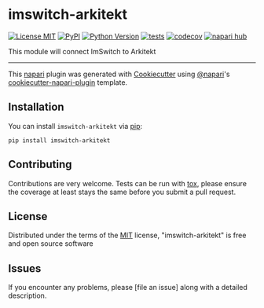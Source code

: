 # imswitch-arkitekt

[![License MIT](https://img.shields.io/pypi/l/imswitch-arkitekt.svg?color=green)](https://github.com/beniroquai/imswitch-arkitekt/raw/main/LICENSE)
[![PyPI](https://img.shields.io/pypi/v/imswitch-arkitekt.svg?color=green)](https://pypi.org/project/imswitch-arkitekt)
[![Python Version](https://img.shields.io/pypi/pyversions/imswitch-arkitekt.svg?color=green)](https://python.org)
[![tests](https://github.com/beniroquai/imswitch-arkitekt/workflows/tests/badge.svg)](https://github.com/beniroquai/imswitch-arkitekt/actions)
[![codecov](https://codecov.io/gh/beniroquai/imswitch-arkitekt/branch/main/graph/badge.svg)](https://codecov.io/gh/beniroquai/imswitch-arkitekt)
[![napari hub](https://img.shields.io/endpoint?url=https://api.napari-hub.org/shields/imswitch-arkitekt)](https://napari-hub.org/plugins/imswitch-arkitekt)

This module will connect ImSwitch to Arkitekt

----------------------------------

This [napari] plugin was generated with [Cookiecutter] using [@napari]'s [cookiecutter-napari-plugin] template.

<!--
Don't miss the full getting started guide to set up your new package:
https://github.com/napari/cookiecutter-napari-plugin#getting-started

and review the napari docs for plugin developers:
https://napari.org/stable/plugins/index.html
-->

## Installation

You can install `imswitch-arkitekt` via [pip]:

    pip install imswitch-arkitekt




## Contributing

Contributions are very welcome. Tests can be run with [tox], please ensure
the coverage at least stays the same before you submit a pull request.

## License

Distributed under the terms of the [MIT] license,
"imswitch-arkitekt" is free and open source software

## Issues

If you encounter any problems, please [file an issue] along with a detailed description.

[napari]: https://github.com/napari/napari
[Cookiecutter]: https://github.com/audreyr/cookiecutter
[@napari]: https://github.com/napari
[MIT]: http://opensource.org/licenses/MIT
[BSD-3]: http://opensource.org/licenses/BSD-3-Clause
[GNU GPL v3.0]: http://www.gnu.org/licenses/gpl-3.0.txt
[GNU LGPL v3.0]: http://www.gnu.org/licenses/lgpl-3.0.txt
[Apache Software License 2.0]: http://www.apache.org/licenses/LICENSE-2.0
[Mozilla Public License 2.0]: https://www.mozilla.org/media/MPL/2.0/index.txt
[cookiecutter-napari-plugin]: https://github.com/napari/cookiecutter-napari-plugin

[napari]: https://github.com/napari/napari
[tox]: https://tox.readthedocs.io/en/latest/
[pip]: https://pypi.org/project/pip/
[PyPI]: https://pypi.org/
